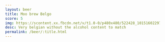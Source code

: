 ```yaml
---
layout: beer
title: Moo brew Belgo
score: 5
img: https://scontent.xx.fbcdn.net/v/t1.0-0/p480x480/522428_10151602297908745_1068926570_n.jpg?oh=5aa94b27cc1b62d3a22bb55d8a5f836f&oe=58735F43
desc: Very belgian without the alcohol content to match
permalink: /beer/:title.html
---
```

